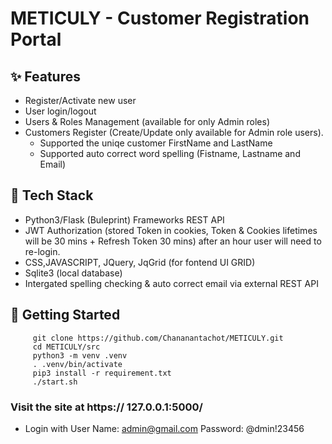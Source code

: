 # METICULY - Customer Registration Portal

## ✨ Features
- Register/Activate new user
- User login/logout
- Users & Roles Management  (available for only Admin roles)
- Customers Register (Create/Update only available for Admin role users).
  - Supported the uniqe customer FirstName and LastName
  - Supported auto correct word spelling (Fistname, Lastname and Email) 


## 🧰 Tech Stack
  - Python3/Flask (Buleprint) Frameworks REST API
  - JWT Authorization (stored Token in cookies, Token & Cookies lifetimes will be 30 mins + Refresh Token 30 mins) after an hour user will need to re-login.
  - CSS,JAVASCRIPT, JQuery, JqGrid (for fontend UI GRID)
  - Sqlite3 (local database)
  - Intergated spelling checking & auto correct email via external REST API 

## 🚀 Getting Started
         git clone https://github.com/Chananantachot/METICULY.git 
         cd METICULY/src
         python3 -m venv .venv
         . .venv/bin/activate
         pip3 install -r requirement.txt
         ./start.sh

  ### Visit the site at https:// 127.0.0.1:5000/
  - Login with
      User Name: admin@gmail.com
      Password:  @dmin!23456
        
  
